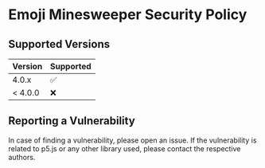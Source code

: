 # Emoji Minesweeper Security Policy

## Supported Versions

| Version | Supported          |
| ------- | ------------------ |
| 4.0.x   | :white_check_mark: |
| < 4.0.0 | :x:                |

## Reporting a Vulnerability

In case of finding a vulnerability, please open an issue. If the vulnerability is related to p5.js or any other library used, please contact the respective authors.
